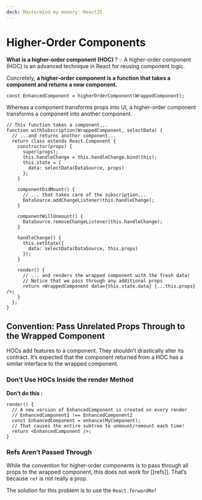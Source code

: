 ```yaml
---
deck: Mastermind my memory::ReactJS
---
```


# Higher-Order Components

<!-- basicblock-start oid="ObssOxdy4c57oJWX1J70v8mT" -->
**What is a higher-order component (HOC)** ? ::
A higher-order component (HOC) is an advanced technique in React for reusing component logic. 

Concretely, **a higher-order component is a function that takes a component and returns a new component.**

```
const EnhancedComponent = higherOrderComponent(WrappedComponent);
```

Whereas a component transforms props into UI, a higher-order component transforms a component into another component.

```
// This function takes a component...
function withSubscription(WrappedComponent, selectData) {
  // ...and returns another component...
  return class extends React.Component {
    constructor(props) {
      super(props);
      this.handleChange = this.handleChange.bind(this);
      this.state = {
        data: selectData(DataSource, props)
      };
    }

    componentDidMount() {
      // ... that takes care of the subscription...
      DataSource.addChangeListener(this.handleChange);
    }

    componentWillUnmount() {
      DataSource.removeChangeListener(this.handleChange);
    }

    handleChange() {
      this.setState({
        data: selectData(DataSource, this.props)
      });
    }

    render() {
      // ... and renders the wrapped component with the fresh data!
      // Notice that we pass through any additional props
      return <WrappedComponent data={this.state.data} {...this.props} />;
    }
  };
}
```
<!-- basicblock-end -->


## Convention: Pass Unrelated Props Through to the Wrapped Component

HOCs add features to a component. They shouldn’t drastically alter its contract. It’s expected that the component returned from a HOC has a similar interface to the wrapped component.

### Don’t Use HOCs Inside the render Method

**Don't do this :**
```
render() {
  // A new version of EnhancedComponent is created on every render
  // EnhancedComponent1 !== EnhancedComponent2
  const EnhancedComponent = enhance(MyComponent);
  // That causes the entire subtree to unmount/remount each time!
  return <EnhancedComponent />;
}
```

### Refs Aren’t Passed Through

While the convention for higher-order components is to pass through all props to the wrapped component, this does not work for [[refs]]. That’s because `ref` is not really a prop.

The solution for this problem is to use the `React.forwardRef`